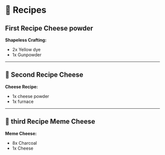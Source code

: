 # 🍳 Recipes

## First Recipe Cheese powder

**Shapeless Crafting:**
- 2x Yellow dye  
- 1x Gunpowder 

---

## 🧀 Second Recipe Cheese

**Cheese Recipe:**
- 1x cheese powder
- 1x furnace

---

## 🧀 third Recipe Meme Cheese

**Meme Cheese:**
-  8x Charcoal
-  1x Cheese
